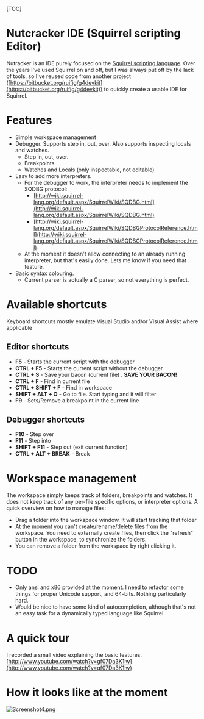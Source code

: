 [TOC]

# Nutcracker IDE (Squirrel scripting Editor) #

Nutracker is an IDE purely focused on the [Squirrel scripting language](http://squirrel-lang.org).
Over the years I've used Squirrel on and off, but I was always put off by the lack of tools, so I've reused code from another project ([https://bitbucket.org/ruifig/g4devkit](https://bitbucket.org/ruifig/g4devkit)) to quickly create a usable IDE for Squirrel.

# Features #

* Simple workspace management
* Debugger. Supports step in, out, over. Also supports inspecting locals and watches.
    * Step in, out, over.
    * Breakpoints
    * Watches and Locals (only inspectable, not editable)
* Easy to add more interpreters.
    * For the debugger to work, the interpreter needs to implement the SQDBG protocol:
        * [http://wiki.squirrel-lang.org/default.aspx/SquirrelWiki/SQDBG.html](http://wiki.squirrel-lang.org/default.aspx/SquirrelWiki/SQDBG.html)
        * [http://wiki.squirrel-lang.org/default.aspx/SquirrelWiki/SQDBGProtocolReference.html](http://wiki.squirrel-lang.org/default.aspx/SquirrelWiki/SQDBGProtocolReference.html).
    * At the moment it doesn't allow connecting to an already running interpreter, but that's easily done. Lets me know if you need that feature.
* Basic syntax colouring.
    * Current parser is actually a C parser, so not everything is perfect.

# Available shortcuts

Keyboard shortcuts mostly emulate Visual Studio and/or Visual Assist where applicable

## Editor shortcuts

* **F5** - Starts the current script with the debugger
* **CTRL + F5** - Starts the current script without the debugger
* **CTRL + S** - Save your bacon (current file) . **SAVE YOUR BACON!**
* **CTRL + F** - Find in current file
* **CTRL + SHIFT + F** - Find in workspace
* **SHIFT + ALT + O** - Go to file. Start typing and it will filter
* **F9** - Sets/Remove a breakpoint in the current line

## Debugger shortcuts

* **F10** - Step over
* **F11** - Step into
* **SHIFT + F11** - Step out (exit current function)
* **CTRL + ALT + BREAK** - Break

# Workspace management

The workspace simply keeps track of folders, breakpoints and watches. It does not keep track of any per-file specific options, or interpreter options.
A quick overview on how to manage files:

* Drag a folder into the workspace window. It will start tracking that folder
* At the moment you can't create/rename/delete files from the workspace. You need to externally create files, then click the "refresh" button in the workspace, to synchronize the folders.
* You can remove a folder from the workspace by right clicking it.

# TODO

* Only ansi and x86 provided at the moment. I need to refactor some things for proper Unicode support, and 64-bits. Nothing particularly hard.
* Would be nice to have some kind of autocompletion, although that's not an easy task for a dynamically typed language like Squirrel.

# A quick tour #

I recorded a small video explaining the basic features.
[http://www.youtube.com/watch?v=gf07Da3K1lw](http://www.youtube.com/watch?v=gf07Da3K1lw)

# How it looks like at the moment #

![Screenshot4.png](https://bitbucket.org/repo/jnoqe9/images/2965400008-Screenshot4.png)

